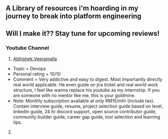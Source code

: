 ## A Library of resources i'm hoarding in my journey to break into platform engineering
##  Will I make it?? Stay tune for upcoming reviews!



### Youtube Channel 
1. [Abhishek.Veeramalla](https://www.youtube.com/@AbhishekVeeramalla)

- Topic = Devops
- Personal rating = 10/10
- Comment = Very addictive and easy to digest. Most importantly directly real world applicable. He even guide on jira ticket and real world work structure, I feel like wanna replace his youtube as my internship. If you are someone with no mentor like me, this is your goldmine.
- Note: Monthly subscription available at only RM15/mth (include tax). Contain interview guide, resume, project selection guide based on level, linkedin guide, 24 hr discord support, open source contributor guide, community builder guide, career gap guide, tool selection and learning tips.

2. 
